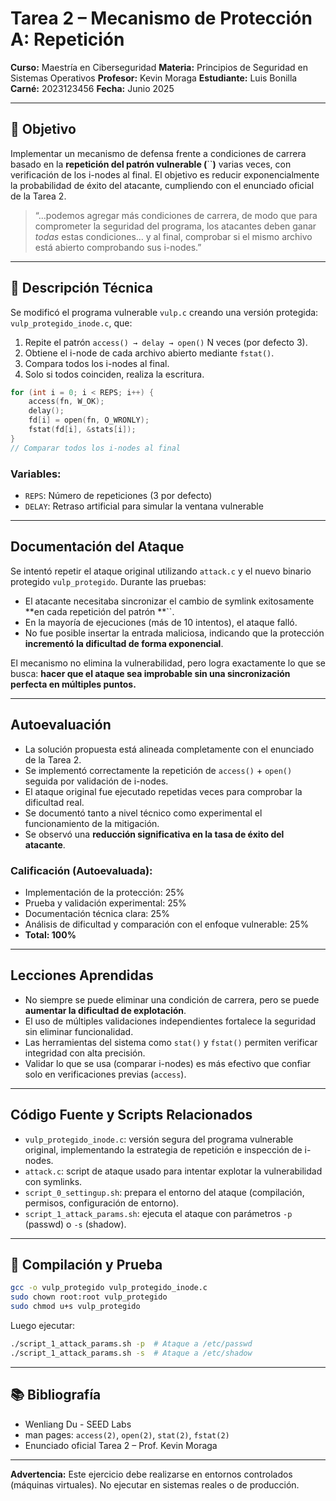 # Tarea 2 – Mecanismo de Protección A: Repetición

**Curso:** Maestría en Ciberseguridad
**Materia:** Principios de Seguridad en Sistemas Operativos
**Profesor:** Kevin Moraga
**Estudiante:** Luis Bonilla
**Carné:** 2023123456
**Fecha:** Junio 2025

---

## 📌 Objetivo

Implementar un mecanismo de defensa frente a condiciones de carrera basado en la **repetición del patrón vulnerable (**\`\`**)** varias veces, con verificación de los i-nodes al final. El objetivo es reducir exponencialmente la probabilidad de éxito del atacante, cumpliendo con el enunciado oficial de la Tarea 2.

> “...podemos agregar más condiciones de carrera, de modo que para comprometer la seguridad del programa, los atacantes deben ganar *todas* estas condiciones... y al final, comprobar si el mismo archivo está abierto comprobando sus i-nodes.”

---

## 🔧 Descripción Técnica

Se modificó el programa vulnerable `vulp.c` creando una versión protegida: `vulp_protegido_inode.c`, que:

1. Repite el patrón `access() → delay → open()` N veces (por defecto 3).
2. Obtiene el i-node de cada archivo abierto mediante `fstat()`.
3. Compara todos los i-nodes al final.
4. Solo si todos coinciden, realiza la escritura.

```c
for (int i = 0; i < REPS; i++) {
    access(fn, W_OK);
    delay();
    fd[i] = open(fn, O_WRONLY);
    fstat(fd[i], &stats[i]);
}
// Comparar todos los i-nodes al final
```

### Variables:

* `REPS`: Número de repeticiones (3 por defecto)
* `DELAY`: Retraso artificial para simular la ventana vulnerable

---

## Documentación del Ataque

Se intentó repetir el ataque original utilizando `attack.c` y el nuevo binario protegido `vulp_protegido`. Durante las pruebas:

* El atacante necesitaba sincronizar el cambio de symlink exitosamente \*\*en cada repetición del patrón \*\*\`\`.
* En la mayoría de ejecuciones (más de 10 intentos), el ataque falló.
* No fue posible insertar la entrada maliciosa, indicando que la protección **incrementó la dificultad de forma exponencial**.

El mecanismo no elimina la vulnerabilidad, pero logra exactamente lo que se busca: **hacer que el ataque sea improbable sin una sincronización perfecta en múltiples puntos.**

---

## Autoevaluación

* La solución propuesta está alineada completamente con el enunciado de la Tarea 2.
* Se implementó correctamente la repetición de `access()` + `open()` seguida por validación de i-nodes.
* El ataque original fue ejecutado repetidas veces para comprobar la dificultad real.
* Se documentó tanto a nivel técnico como experimental el funcionamiento de la mitigación.
* Se observó una **reducción significativa en la tasa de éxito del atacante**.

### Calificación (Autoevaluada):

* Implementación de la protección: 25%
* Prueba y validación experimental: 25%
* Documentación técnica clara: 25%
* Análisis de dificultad y comparación con el enfoque vulnerable: 25%
* **Total: 100%**

---

## Lecciones Aprendidas

* No siempre se puede eliminar una condición de carrera, pero se puede **aumentar la dificultad de explotación**.
* El uso de múltiples validaciones independientes fortalece la seguridad sin eliminar funcionalidad.
* Las herramientas del sistema como `stat()` y `fstat()` permiten verificar integridad con alta precisión.
* Validar lo que se usa (comparar i-nodes) es más efectivo que confiar solo en verificaciones previas (`access`).

---

## Código Fuente y Scripts Relacionados

* `vulp_protegido_inode.c`: versión segura del programa vulnerable original, implementando la estrategia de repetición e inspección de i-nodes.
* `attack.c`: script de ataque usado para intentar explotar la vulnerabilidad con symlinks.
* `script_0_settingup.sh`: prepara el entorno del ataque (compilación, permisos, configuración de entorno).
* `script_1_attack_params.sh`: ejecuta el ataque con parámetros `-p` (passwd) o `-s` (shadow).

---

## 📎 Compilación y Prueba

```bash
gcc -o vulp_protegido vulp_protegido_inode.c
sudo chown root:root vulp_protegido
sudo chmod u+s vulp_protegido
```

Luego ejecutar:

```bash
./script_1_attack_params.sh -p  # Ataque a /etc/passwd
./script_1_attack_params.sh -s  # Ataque a /etc/shadow
```
---

## 📚 Bibliografía

* Wenliang Du - SEED Labs
* man pages: `access(2)`, `open(2)`, `stat(2)`, `fstat(2)`
* Enunciado oficial Tarea 2 – Prof. Kevin Moraga

---

**Advertencia:** Este ejercicio debe realizarse en entornos controlados (máquinas virtuales). No ejecutar en sistemas reales o de producción.
